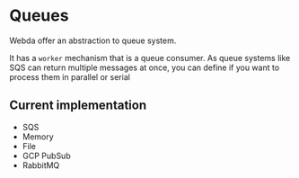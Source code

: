 # Queues

Webda offer an abstraction to queue system.

It has a `worker` mechanism that is a queue consumer.
As queue systems like SQS can return multiple messages at once, you can define
if you want to process them in parallel or serial

## Current implementation

- SQS
- Memory
- File
- GCP PubSub
- RabbitMQ

